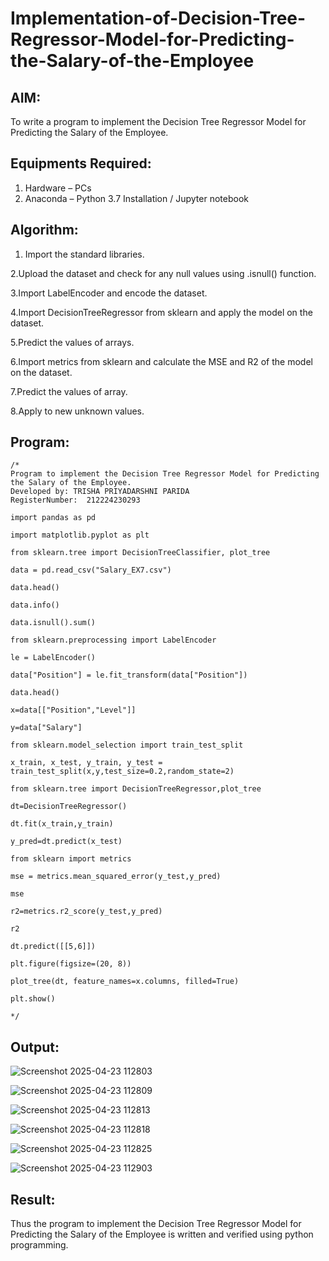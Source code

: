 # Implementation-of-Decision-Tree-Regressor-Model-for-Predicting-the-Salary-of-the-Employee

## AIM:
To write a program to implement the Decision Tree Regressor Model for Predicting the Salary of the Employee.

## Equipments Required:
1. Hardware – PCs
2. Anaconda – Python 3.7 Installation / Jupyter notebook

## Algorithm:

1. Import the standard libraries.

2.Upload the dataset and check for any null values using .isnull() function.

3.Import LabelEncoder and encode the dataset.

4.Import DecisionTreeRegressor from sklearn and apply the model on the dataset.

5.Predict the values of arrays.

6.Import metrics from sklearn and calculate the MSE and R2 of the model on the dataset.

7.Predict the values of array.

8.Apply to new unknown values.

## Program:
```
/*
Program to implement the Decision Tree Regressor Model for Predicting the Salary of the Employee.
Developed by: TRISHA PRIYADARSHNI PARIDA
RegisterNumber:  212224230293

import pandas as pd

import matplotlib.pyplot as plt

from sklearn.tree import DecisionTreeClassifier, plot_tree

data = pd.read_csv("Salary_EX7.csv")

data.head()

data.info()

data.isnull().sum()

from sklearn.preprocessing import LabelEncoder

le = LabelEncoder()

data["Position"] = le.fit_transform(data["Position"])

data.head()

x=data[["Position","Level"]]

y=data["Salary"]

from sklearn.model_selection import train_test_split

x_train, x_test, y_train, y_test = train_test_split(x,y,test_size=0.2,random_state=2)

from sklearn.tree import DecisionTreeRegressor,plot_tree

dt=DecisionTreeRegressor()

dt.fit(x_train,y_train)

y_pred=dt.predict(x_test)

from sklearn import metrics

mse = metrics.mean_squared_error(y_test,y_pred)

mse

r2=metrics.r2_score(y_test,y_pred)

r2

dt.predict([[5,6]])

plt.figure(figsize=(20, 8))

plot_tree(dt, feature_names=x.columns, filled=True)

plt.show()

*/
```

## Output:


![Screenshot 2025-04-23 112803](https://github.com/user-attachments/assets/48bcb20f-1188-4865-b4d6-e4c876432773)


![Screenshot 2025-04-23 112809](https://github.com/user-attachments/assets/b12369ee-fdc3-47f9-ba66-68801f1b1698)


![Screenshot 2025-04-23 112813](https://github.com/user-attachments/assets/330ecbca-ba74-48f2-b0e8-f96fea30a29b)


![Screenshot 2025-04-23 112818](https://github.com/user-attachments/assets/a75815a2-1139-4634-99e5-1693489a3683)


![Screenshot 2025-04-23 112825](https://github.com/user-attachments/assets/38762ef5-136d-44ba-b56c-32df6ae6f463)


![Screenshot 2025-04-23 112903](https://github.com/user-attachments/assets/a0c35f40-fcd4-4f2f-b2b0-6e73accf6899)


## Result:
Thus the program to implement the Decision Tree Regressor Model for Predicting the Salary of the Employee is written and verified using python programming.
